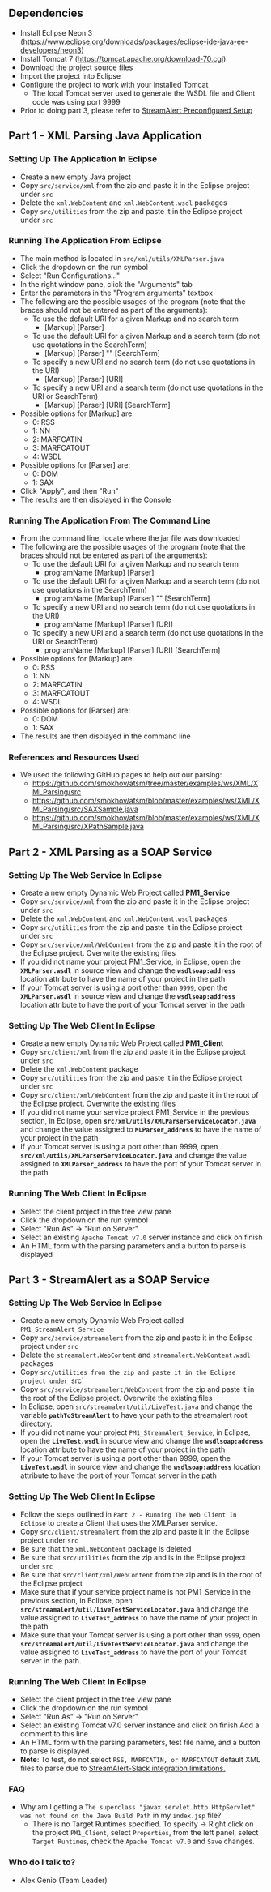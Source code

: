 ## Dependencies

* Install Eclipse Neon 3 (https://www.eclipse.org/downloads/packages/eclipse-ide-java-ee-developers/neon3)
* Install Tomcat 7 (https://tomcat.apache.org/download-70.cgi)
* Download the project source files
* Import the project into Eclipse
* Configure the project to work with your installed Tomcat
	+ The local Tomcat server used to generate the WSDL file and Client code was using port 9999
* Prior to doing part 3, please refer to [StreamAlert Preconfigured Setup](https://bitbucket.org/soen487-w18-02/soen487-w18-team02/wiki/StreamAlert%20Preconfigured%20Setup)

## Part 1 - XML Parsing Java Application 

### Setting Up The Application In Eclipse ###

* Create a new empty Java project
* Copy `src/service/xml` from the zip and paste it in the Eclipse project under `src`
* Delete the `xml.WebContent` and `xml.WebContent.wsdl` packages
* Copy `src/utilities` from the zip and paste it in the Eclipse project under `src`

### Running The Application From Eclipse ###

* The main method is located in `src/xml/utils/XMLParser.java`
* Click the dropdown on the run symbol
* Select "Run Configurations..."
* In the right window pane, click the "Arguments" tab
* Enter the parameters in the "Program arguments" textbox
* The following are the possible usages of the program (note that the braces should not be entered as part of the arguments):
	+ To use the default URI for a given Markup and no search term
		- [Markup] [Parser]
	+ To use the default URI for a given Markup and a search term (do not use quotations in the SearchTerm)
		- [Markup] [Parser] "" [SearchTerm]
	+ To specify a new URI and no search term (do not use quotations in the URI)
		- [Markup] [Parser] [URI]
	+ To specify a new URI and a search term (do not use quotations in the URI or SearchTerm)
		- [Markup] [Parser] [URI] [SearchTerm]
* Possible options for [Markup] are:
	+ 0: RSS
	+ 1: NN
	+ 2: MARFCATIN
	+ 3: MARFCATOUT
	+ 4: WSDL
* Possible options for [Parser] are:
	+ 0: DOM
	+ 1: SAX
* Click "Apply", and then "Run"
* The results are then displayed in the Console

### Running The Application From The Command Line ###

* From the command line, locate where the jar file was downloaded
* The following are the possible usages of the program (note that the braces should not be entered as part of the arguments):
	+ To use the default URI for a given Markup and no search term
		- programName [Markup] [Parser]
	+ To use the default URI for a given Markup and a search term (do not use quotations in the SearchTerm)
		- programName [Markup] [Parser] "" [SearchTerm]
	+ To specify a new URI and no search term (do not use quotations in the URI)
		- programName [Markup] [Parser] [URI]
	+ To specify a new URI and a search term (do not use quotations in the URI or SearchTerm)
		- programName [Markup] [Parser] [URI] [SearchTerm]
* Possible options for [Markup] are:
	+ 0: RSS
	+ 1: NN
	+ 2: MARFCATIN
	+ 3: MARFCATOUT
	+ 4: WSDL
* Possible options for [Parser] are:
	+ 0: DOM
	+ 1: SAX
* The results are then displayed in the command line

### References and Resources Used ###

* We used the following GitHub pages to help out our parsing:
	+ https://github.com/smokhov/atsm/tree/master/examples/ws/XML/XMLParsing/src
	+ https://github.com/smokhov/atsm/blob/master/examples/ws/XML/XMLParsing/src/SAXSample.java
	+ https://github.com/smokhov/atsm/blob/master/examples/ws/XML/XMLParsing/src/XPathSample.java


## Part 2 - XML Parsing as a SOAP Service

### Setting Up The Web Service In Eclipse ###

* Create a new empty Dynamic Web Project called **PM1_Service**
* Copy `src/service/xml` from the zip and paste it in the Eclipse project under `src`
* Delete the `xml.WebContent` and `xml.WebContent.wsdl` packages
* Copy `src/utilities` from the zip and paste it in the Eclipse project under `src`
* Copy `src/service/xml/WebContent` from the zip and paste it in the root of the Eclipse project. Overwrite the existing files
* If you did not name your project PM1_Service, in Eclipse, open the **`XMLParser.wsdl`** in source view and change the **`wsdlsoap:address`** location attribute to have the name of your project in the path
* If your Tomcat server is using a port other than `9999`, open the **`XMLParser.wsdl`** in source view and change the **`wsdlsoap:address`** location attribute to have the port of your Tomcat server in the path

### Setting Up The Web Client In Eclipse ###

* Create a new empty Dynamic Web Project called **PM1_Client**
* Copy `src/client/xml` from the zip and paste it in the Eclipse project under `src`
* Delete the `xml.WebContent` package
* Copy `src/utilities` from the zip and paste it in the Eclipse project under `src`
* Copy `src/client/xml/WebContent` from the zip and paste it in the root of the Eclipse project. Overwrite the existing files
* If you did not name your service project PM1_Service in the previous section, in Eclipse, open **`src/xml/utils/XMLParserServiceLocator.java`** and change the value assigned to **`MLParser_address`** to have the name of your project in the path
* If your Tomcat server is using a port other than 9999, open **`src/xml/utils/XMLParserServiceLocator.java`** and change the value assigned to **`XMLParser_address`** to have the port of your Tomcat server in the path

### Running The Web Client In Eclipse ###

* Select the client project in the tree view pane
* Click the dropdown on the run symbol
* Select "Run As" -> "Run on Server"
* Select an existing `Apache Tomcat v7.0` server instance and click on finish
* An HTML form with the parsing parameters and a button to parse is displayed

## Part 3 - StreamAlert as a SOAP Service

### Setting Up The Web Service In Eclipse ###

* Create a new empty Dynamic Web Project called `PM1_StreamAlert_Service`
* Copy `src/service/streamalert` from the zip and paste it in the Eclipse project under `src`
* Delete the `streamalert.WebContent` and `streamalert.WebContent.wsdl` packages
* Copy `src/utilities from the zip and paste it in the Eclipse project under `src`
* Copy `src/service/streamalert/WebContent` from the zip and paste it in the root of the Eclipse project. Overwrite the existing files
* In Eclipse, open `src/streamalert/util/LiveTest.java` and change the variable **`pathToStreamAlert`** to have your path to the streamalert root directory.
* If you did not name your project `PM1_StreamAlert_Service`, in Eclipse, open the **`LiveTest.wsdl`** in source view and change the **`wsdlsoap:address`** location attribute to have the name of your project in the path
* If your Tomcat server is using a port other than 9999, open the **`LiveTest.wsdl`** in source view and change the **`wsdlsoap:address`** location attribute to have the port of your Tomcat server in the path

### Setting Up The Web Client In Eclipse ###

* Follow the steps outlined in `Part 2 - Running The Web Client In Eclipse` to create a Client that uses the XMLParser service.
* Copy `src/client/streamalert` from the zip and paste it in the Eclipse project under `src`
* Be sure that the `xml.WebContent` package is deleted
* Be sure that `src/utilities` from the zip and is in the Eclipse project under `src`
* Be sure that `src/client/xml/WebContent` from the zip and is in the root of the Eclipse project
* Make sure that if your service project name is not PM1_Service in the previous section, in Eclipse, open **`src/streamalert/util/LiveTestServiceLocator.java`** and change the value assigned to **`LiveTest_address`** to have the name of your project in the path
* Make sure that your Tomcat server is using a port other than `9999`, open **`src/streamalert/util/LiveTestServiceLocator.java`** and change the value assigned to **`LiveTest_address`** to have the port of your Tomcat server in the path.

### Running The Web Client In Eclipse ###

* Select the client project in the tree view pane
* Click the dropdown on the run symbol
* Select "Run As" -> "Run on Server"
* Select an existing Tomcat v7.0 server instance and click on finish Add a comment to this line
* An HTML form with the parsing parameters, test file name, and a button to parse is displayed.
* **Note**: To test, do not select `RSS, MARFCATIN, or MARFCATOUT` default XML files to parse due to [StreamAlert-Slack integration limitations.](https://bitbucket.org/soen487-w18-02/soen487-w18-team02/wiki/StreamAlert%20Issues%20Identification)

### FAQ ###
* Why am I getting a `The superclass "javax.servlet.http.HttpServlet" was not found on the Java Build Path` in my `index.jsp` file?
	* There is no Target Runtimes specified. To specify -> Right click on the project `PM1_Client`, select `Properties`, from the left panel, select `Target Runtimes`, check the `Apache Tomcat v7.0` and `Save` changes.

### Who do I talk to? ###

* Alex Genio (Team Leader)
